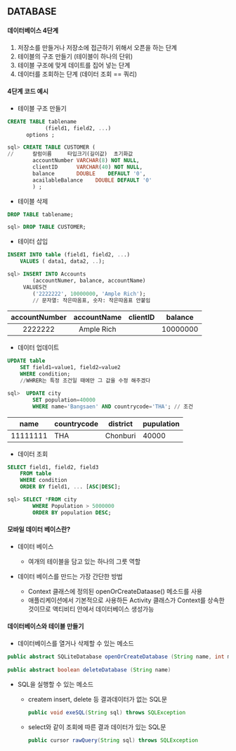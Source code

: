 ## DATABASE

#### 데이터베이스 4단계

1. 저장소를 만들거나 저장소에 접근하기 위해서 오픈을 하는 단계
2. 테이블의 구조 만들기 (테이블이 하나의 단위)
3. 테이블 구조에 맞게 데이트를 집어 넣는 단계
4. 데이터를 조회하는 단계 (데이터 조회 == 쿼리)



#### 4단계 코드 예시

- 테이블 구조 만들기

```sql
CREATE TABLE tablename
			(field1, field2, ...)
      options ;
```

```sql
sql> CREATE TABLE CUSTOMER (
//  	칼럼이름     타입크기(길이값)  초기화값        
    	accountNumber VARCHAR(8) NOT NULL,    
    	clientID	  VARCHAR(40) NOT NULL,
    	balance		  DOUBLE	DEFAULT '0',
    	acailableBalance	DOUBLE DEFAULT '0'
		) ; 
```



-  테이블 삭제

```sql
DROP TABLE tablename;
```

```SQL
sql> DROP TABLE CUSTOMER;
```



- 테이터 삽입

```sql
INSERT INTO table (field1, field2, ...)
	VALUES ( data1, data2, ..);
```

```sql
sql> INSERT INTO Accounts
		(accountNumer, balance, accountName)
     VALUES건
     	('2222222', 10000000, 'Ample Rich');
     	// 문자열: 작은따옴표, 숫자: 작은따옴표 안붙임 
```

| accountNumber | accountName | clientID | balance  |
| :-----------: | :---------: | :------: | :------: |
|    2222222    | Ample Rich  |          | 10000000 |



- 데이터 업데이트

```sql
UPDATE table
	SET field1=value1, field2=value2
	WHERE condition;
	//WHRER는 특정 조건일 때에만 그 값을 수정 해주겠다
```

```sql
sql>  UPDATE city
		SET population=40000
		WHERE name='Bangsaen' AND countrycode='THA'; // 조건
```

| name     | countrycode | district | pupulation |
| -------- | ----------- | -------- | ---------- |
| 11111111 | THA         | Chonburi | 40000      |



- 데이터 조회

```sql
SELECT field1, field2, field3
	FROM table
	WHERE condition
	ORDER BY field1, ... [ASC|DESC];
```

```SQL
sql> SELECT *FROM city
		WHERE Population > 5000000
		ORDER BY population DESC;
```



#### 모바일 데이터 베이스란?

- 데이터 베이스

  - 여개의 테이블을 담고 있는 하나의 그릇 역할


- 데이터 베이스를 만드는 가장 간단한 방법
  - Context 클래스에 정의된 openOrCreateDataase() 메소드를 사용
  - 애플리케이션에서 기본적으로 사용하든 Activity 클래스가 Context를 상속한 것이므로 액티비티 안에서 데이터베이스 생성가능



#### 데이터베이스와 테이블 만들기

- 데이터베이스를 열거나 삭제할 수 있는 메소드

```JAVA
public abstract SQLiteDatabase openOrCreateDatabase (String name, int mode, SQLiteDatabase.CursorFactory factory)
    
public abstract boolean deleteDatabase (String name)
```



- SQL을 실행할 수 있는 메소드

  - createm insert, delete 등 결과데이터가 없는 SQL문

    ```JAVA
    public void exeSQL(String sql) throws SQLException
    ```

  - select와 같이 조회에 따른 결과 데이터가 있는 SQL문

    ```JAVA
    public cursor rawQuery(String sql) throws SQLException
    ```


